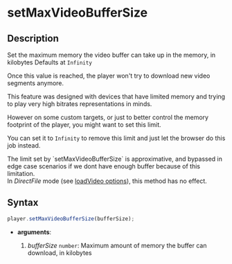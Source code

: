# setMaxVideoBufferSize

## Description

Set the maximum memory the video buffer can take up in the memory, in kilobytes Defaults
at `Infinity`

Once this value is reached, the player won't try to download new video segments anymore.

This feature was designed with devices that have limited memory and trying to play very
high bitrates representations in minds.

However on some custom targets, or just to better control the memory footprint of the
player, you might want to set this limit.

You can set it to `Infinity` to remove this limit and just let the browser do this job
instead.

<div class="warning">
The limit set by `setMaxVideoBufferSize` is approximative, and bypassed in edge case scenarios if we dont have enough buffer because of this limitation.
</div>

<div class="warning">
In <i>DirectFile</i> mode (see <a
href="../Loading_a_Content.md#transport">loadVideo options</a>),
this method has no effect.
</div>

## Syntax

```js
player.setMaxVideoBufferSize(bufferSize);
```

- **arguments**:

  1. _bufferSize_ `number`: Maximum amount of memory the buffer can download, in kilobytes
